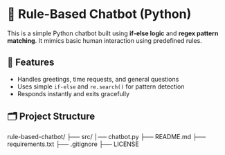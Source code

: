 # 🤖 Rule-Based Chatbot (Python)

This is a simple Python chatbot built using **if-else logic** and **regex pattern matching**. It mimics basic human interaction using predefined rules.

## 🧠 Features
- Handles greetings, time requests, and general questions
- Uses simple `if-else` and `re.search()` for pattern detection
- Responds instantly and exits gracefully

## 🗂️ Project Structure
rule-based-chatbot/
├── src/
│── chatbot.py
├── README.md
├── requirements.txt
├── .gitignore
├── LICENSE
